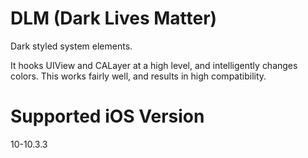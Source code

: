 # DLM (Dark Lives Matter)
  Dark styled system elements.

  It hooks UIView and CALayer at a high level, and intelligently changes colors. This works fairly well, and results in high    compatibility.

# Supported iOS Version
  10-10.3.3
